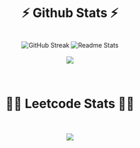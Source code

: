 <h1>
    <h1 align="center">⚡ Github Stats ⚡</h1>
<br>
<div align=center>
    <img max-width=100%, height=auto src="https://streak-stats.demolab.com?user=the-kalki&theme=tokyonight&border_radius=20&show_icons=true&type=png" alt="GitHub Streak" />
    <img max-width=100%, height=auto src="https://github-readme-stats.vercel.app/api?username=the-kalki&show_icons=true&theme=react&rank_icon=github&border_radius=20" alt="Readme Stats" />
    <br/><br/>
    <img max-width=100%, height=auto src="https://github-readme-stats.vercel.app/api/top-langs/?username=the-kalki&layout=donut&theme=react">
</div>
<br>
<br/>
<h1>
<h1 align="center">👨‍💻 Leetcode Stats 👨‍💻</h1>
<br/>
<p align="center">
  <img height=auto max-width=100% src="https://leetcard.jacoblin.cool/prabhaw_kr?theme=dark&font=Fira%20Code&ext=heatmap" />
</p>

